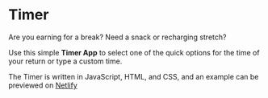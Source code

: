 # Timer

Are you earning for a break? Need a snack or recharging stretch? 

Use this simple **Timer App** to select one of the quick options for the time of your return or type a custom time.

The Timer is written in JavaScript, HTML, and CSS, and an example can be previewed on [Netlify](https://dreamy-babka-e6d158.netlify.app/)